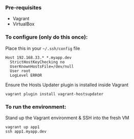 
### Pre-requisites
* Vagrant
* VirtualBox

### To configure (only do this once):

Place this in your `~/.ssh/config` file

```
Host 192.168.33.* *.myapp.dev
  StrictHostKeyChecking no
  UserKnownHostsFile=/dev/null
  User root
  LogLevel ERROR
```

Ensure the Hosts Updater plugin is installed inside Vagrant

```
vagrant plugin install vagrant-hostsupdater
```
### To run the environment:
Stand up the Vagrant environment & SSH into the fresh VM
```
vagrant up app1
ssh app1.myapp.dev
```
